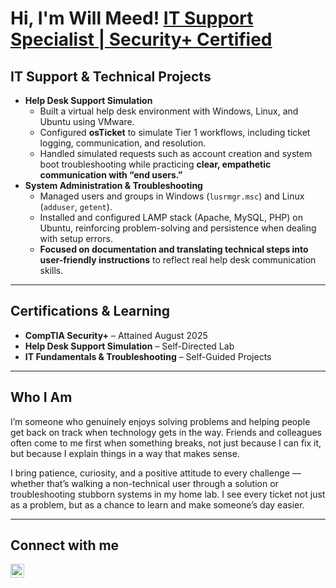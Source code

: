 <h1>Hi, I'm Will Meed!  
  <a href="https://www.linkedin.com/in/will-meed/">IT Support Specialist | Security+ Certified</a> 
</h1>

<h2>IT Support & Technical Projects</h2>

<ul>
  <li><b>Help Desk Support Simulation</b>
    <ul>
      <li>Built a virtual help desk environment with Windows, Linux, and Ubuntu using VMware.</li>
      <li>Configured <b>osTicket</b> to simulate Tier 1 workflows, including ticket logging, communication, and resolution.</li>
      <li>Handled simulated requests such as account creation and system boot troubleshooting while practicing <b>clear, empathetic communication with “end users.”</b></li>
    </ul>
  </li>

  <li><b>System Administration & Troubleshooting</b>
    <ul>
      <li>Managed users and groups in Windows (<code>lusrmgr.msc</code>) and Linux (<code>adduser</code>, <code>getent</code>).</li>
      <li>Installed and configured LAMP stack (Apache, MySQL, PHP) on Ubuntu, reinforcing problem-solving and persistence when dealing with setup errors.</li>
      <li><b>Focused on documentation and translating technical steps into user-friendly instructions</b> to reflect real help desk communication skills.</li>
    </ul>
  </li>
</ul>

<hr>

<h2>Certifications & Learning</h2>
<ul>
  <li><b>CompTIA Security+</b> – Attained August 2025</li>
  <li><b>Help Desk Support Simulation</b> – Self-Directed Lab</li>
  <li><b>IT Fundamentals & Troubleshooting</b> – Self-Guided Projects</li>
</ul>

<hr>

<h2>Who I Am</h2>
<p>
I’m someone who genuinely enjoys solving problems and helping people get back on track when technology gets in the way. Friends and colleagues often come to me first when something breaks, not just because I can fix it, but because I explain things in a way that makes sense.  
</p>
<p>
I bring patience, curiosity, and a positive attitude to every challenge — whether that’s walking a non-technical user through a solution or troubleshooting stubborn systems in my home lab. I see every ticket not just as a problem, but as a chance to learn and make someone’s day easier.
</p>

<hr>

<h2>Connect with me</h2>
<a href="https://www.linkedin.com/in/will-meed/" target="_blank">
  <img alt="Will Meed | LinkedIn" width="22px" src="https://cdn.jsdelivr.net/npm/simple-icons@v3/icons/linkedin.svg" />
</a>
